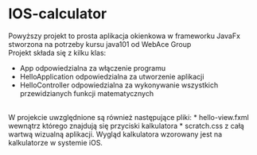 # IOS-calculator
Powyższy projekt to prosta aplikacja okienkowa w frameworku JavaFx stworzona na potrzeby kursu java101 od WebAce Group
<br>
Projekt składa się z kilku klas:
* App
  odpowiedzialna za włączenie programu
* HelloApplication
  odpowiedzialna za utworzenie aplikacji
* HelloController
  odpowiedzialna za wykonywanie wszystkich przewidzianych funkcji matematycznych
<br>
W projekcie uwzględnione są również następujące pliki:
* hello-view.fxml
  wewnątrz którego znajdują się przyciski kalkulatora
* scratch.css
  z całą wartwą wizualną aplikacji. Wygląd kalkulatora wzorowany jest na kalkulatorze w systemie iOS.
